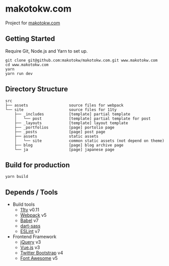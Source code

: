 makotokw.com
==============

Project for [makotokw.com](https://makotokw.com)

## Getting Started

Require Git, Node.js and Yarn to set up.

```
git clone git@github.com:makotokw/makotokw.com.git www.makotokw.com
cd www.makotokw.com
yarn
yarn run dev
```

## Directory Structure

```
src
├── assets                  source files for webpack
└── site                    source files for 11ty
    ├── _includes           [template] partial template
    │   └── post            [template] partial template for post
    ├── _layouts            [template] layout template
    ├── _portfolios         [page] portolio page
    ├── _posts              [page] post page
    ├── assets              static assets
    │   └── site            common static assets (not depend on theme)
    ├── blog                [page] blog archive page
    └── ja                  [page] japanese page
```


## Build for production

```
yarn build
```

## Depends / Tools

* Build tools
    * [11ty](https://github.com/11ty/eleventy/) v0.11
    * [Webpack](https://webpack.js.org/) v5
    * [Babel](https://babeljs.io/) v7
    * [dart-sass](https://github.com/sass/dart-sass)
    * [ESLint](https://eslint.org/) v7
* Frontend Framework
    * [jQuery](https://jquery.com/) v3
    * [Vue.js](https://vuejs.org/) v3
    * [Twitter Bootstrap](https://getbootstrap.com/) v4
    * [Font Awesome](https://fontawesome.com/) v5
